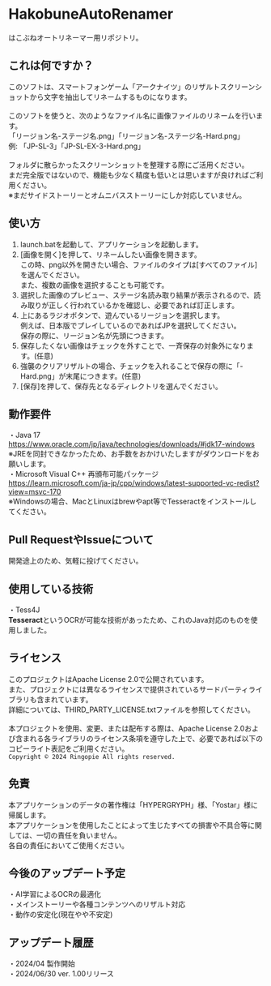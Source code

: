 # HakobuneAutoRenamer

はこぶねオートリネーマー用リポジトリ。

## これは何ですか？

このソフトは、スマートフォンゲーム「アークナイツ」のリザルトスクリーンショットから文字を抽出してリネームするものになります。<br>
<br>
このソフトを使うと、次のようなファイル名に画像ファイルのリネームを行います。<br>
「リージョン名-ステージ名.png」「リージョン名-ステージ名-Hard.png」<br>
例: 「JP-SL-3」「JP-SL-EX-3-Hard.png」<br>
<br>
フォルダに散らかったスクリーンショットを整理する際にご活用ください。<br>
まだ完全版ではないので、機能も少なく精度も低いとは思いますが良ければご利用ください。<br>
※まだサイドストーリーとオムニバスストーリーにしか対応していません。<br>

## 使い方

1. launch.batを起動して、アプリケーションを起動します。<br>
2. [画像を開く]を押して、リネームしたい画像を開きます。<br>この時、png以外を開きたい場合、ファイルのタイプは[すべてのファイル]を選んでください。<br>また、複数の画像を選択することも可能です。
3. 選択した画像のプレビュー、ステージ名読み取り結果が表示されるので、読み取りが正しく行われているかを確認し、必要であれば訂正します。
4. 上にあるラジオボタンで、遊んでいるリージョンを選択します。<br>例えば、日本版でプレイしているのであればJPを選択してください。<br>保存の際に、リージョン名が先頭につきます。
5. 保存したくない画像はチェックを外すことで、一斉保存の対象外になります。(任意)
6. 強襲のクリアリザルトの場合、チェックを入れることで保存の際に「-Hard.png」が末尾につきます。(任意)
7. [保存]を押して、保存先となるディレクトリを選んでください。

## 動作要件

・Java 17<br>
https://www.oracle.com/jp/java/technologies/downloads/#jdk17-windows<br>
※JREを同封できなかったため、お手数をおかけいたしますがダウンロードをお願いします。<br>
・Microsoft Visual C++ 再頒布可能パッケージ<br>
https://learn.microsoft.com/ja-jp/cpp/windows/latest-supported-vc-redist?view=msvc-170<br>
※Windowsの場合、MacとLinuxはbrewやapt等でTesseractをインストールしてください。<br>

## Pull RequestやIssueについて

開発途上のため、気軽に投げてください。

## 使用している技術

・Tess4J<br>
<b>Tesseract</b>というOCRが可能な技術があったため、これのJava対応のものを使用しました。

## ライセンス

このプロジェクトはApache License 2.0で公開されています。<br>
また、プロジェクトには異なるライセンスで提供されているサードパーティライブラリも含まれています。<br>
詳細については、THIRD_PARTY_LICENSE.txtファイルを参照してください。<br>
<br>
本プロジェクトを使用、変更、または配布する際は、Apache License 2.0および含まれる各ライブラリのライセンス条項を遵守した上で、必要であれば以下のコピーライト表記をご利用ください。<br>
<code>Copyright © 2024 Ringopie All rights reserved.</code>

## 免責

本アプリケーションのデータの著作権は「HYPERGRYPH」様、「Yostar」様に帰属します。<br>
本アプリケーションを使用したことによって生じたすべての損害や不具合等に関しては、一切の責任を負いません。<br>
各自の責任においてご使用ください。<br>

## 今後のアップデート予定

・AI学習によるOCRの最適化<br>
・メインストーリーや各種コンテンツへのリザルト対応<br>
・動作の安定化(現在やや不安定)

## アップデート履歴

・2024/04 製作開始<br>
・2024/06/30 ver. 1.00リリース
